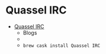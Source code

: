 # Quassel IRC
- [Quassel IRC](https://quassel-irc.org/)
  -  Blogs
  - 
  - `brew cask install Quassel IRC`
